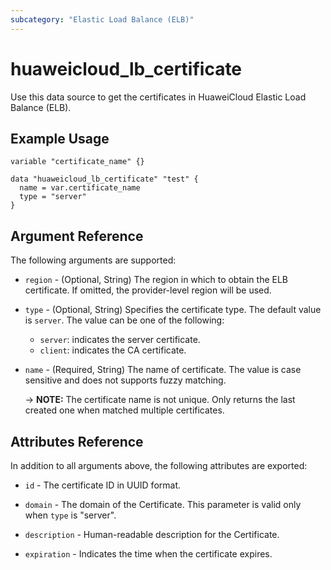 ```yaml
---
subcategory: "Elastic Load Balance (ELB)"
---
```


# huaweicloud_lb_certificate

Use this data source to get the certificates in HuaweiCloud Elastic Load Balance (ELB).

## Example Usage

```hcl
variable "certificate_name" {}

data "huaweicloud_lb_certificate" "test" {
  name = var.certificate_name
  type = "server"
}
```

## Argument Reference

The following arguments are supported:

* `region` - (Optional, String) The region in which to obtain the ELB certificate. If omitted, the provider-level region
  will be used.

* `type` - (Optional, String) Specifies the certificate type. The default value is `server`. The value can be one of the
  following:
  + `server`: indicates the server certificate.
  + `client`: indicates the CA certificate.

* `name` - (Required, String) The name of certificate. The value is case sensitive and does not supports fuzzy matching.

  -> **NOTE:** The certificate name is not unique. Only returns the last created one when matched multiple certificates.

## Attributes Reference

In addition to all arguments above, the following attributes are exported:

* `id` - The certificate ID in UUID format.

* `domain` - The domain of the Certificate. This parameter is valid only when `type` is "server".

* `description` - Human-readable description for the Certificate.

* `expiration` - Indicates the time when the certificate expires.
